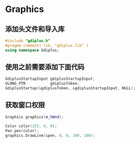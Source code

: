 # Graphics

## 添加头文件和导入库

```c++
#include "gdiplus.h"
#pragma comment( lib, "gdiplus.lib" )
using namespace Gdiplus;
```
## 使用之前需要添加下面代码

```c++
GdiplusStartupInput gdiplusStartupInput;
ULONG_PTR           gdiplusToken;
GdiplusStartup(&gdiplusToken, &gdiplusStartupInput, NULL);
```
## 获取窗口权限

```c++
Graphics graphics(m_hWnd);

Color color(255, 0, 0);
Pen pen(color);
graphics.DrawLine(&pen, 0, 0, 100, 100);
```



































